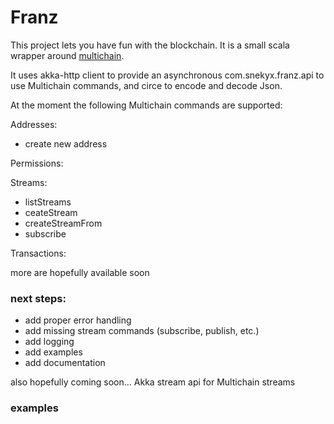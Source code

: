 # Franz

This project lets you have fun with the blockchain. It is a small scala wrapper around [multichain](https://www.multichain.com/).

It uses akka-http client to provide an asynchronous com.snekyx.franz.api to use Multichain commands, and circe to encode and decode Json.

At the moment the following Multichain commands are supported:

Addresses:
- create new address

Permissions:

Streams:
- listStreams
- ceateStream
- createStreamFrom
- subscribe

Transactions:

more are hopefully available soon

### next steps:

- add proper error handling
- add missing stream commands (subscribe, publish, etc.)
- add logging
- add examples
- add documentation

also hopefully coming soon...
Akka stream api for Multichain streams

### examples
